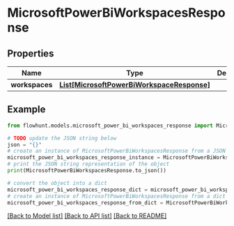 # MicrosoftPowerBiWorkspacesResponse


## Properties

Name | Type | Description | Notes
------------ | ------------- | ------------- | -------------
**workspaces** | [**List[MicrosoftPowerBiWorkspaceResponse]**](MicrosoftPowerBiWorkspaceResponse.md) |  | 

## Example

```python
from flowhunt.models.microsoft_power_bi_workspaces_response import MicrosoftPowerBiWorkspacesResponse

# TODO update the JSON string below
json = "{}"
# create an instance of MicrosoftPowerBiWorkspacesResponse from a JSON string
microsoft_power_bi_workspaces_response_instance = MicrosoftPowerBiWorkspacesResponse.from_json(json)
# print the JSON string representation of the object
print(MicrosoftPowerBiWorkspacesResponse.to_json())

# convert the object into a dict
microsoft_power_bi_workspaces_response_dict = microsoft_power_bi_workspaces_response_instance.to_dict()
# create an instance of MicrosoftPowerBiWorkspacesResponse from a dict
microsoft_power_bi_workspaces_response_from_dict = MicrosoftPowerBiWorkspacesResponse.from_dict(microsoft_power_bi_workspaces_response_dict)
```
[[Back to Model list]](../README.md#documentation-for-models) [[Back to API list]](../README.md#documentation-for-api-endpoints) [[Back to README]](../README.md)


